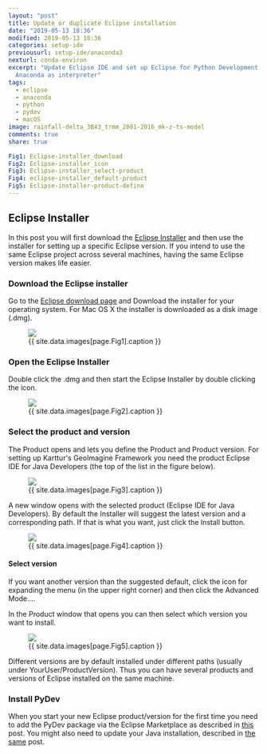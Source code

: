 ```yaml
---
layout: "post"
title: Update or duplicate Eclipse installation
date: "2019-05-13 18:36"
modified: 2019-05-13 18:36
categories: setup-ide
previousurl: setup-ide/anaconda3
nexturl: conda-environ
excerpt: "Update Eclipse IDE and set up Eclipse for Python Development (PyDev) using
  Anaconda as interpreter"
tags:
  - eclipse
  - anaconda
  - python
  - pydev
  - macOS
image: rainfall-delta_3B43_trmm_2001-2016_mk-z-ts-model
comments: true
share: true

Fig1: Eclipse-installer_download
Fig2: Eclipse-installer_icon
Fig3: Eclipse-installer_select-product
Fig4: eclipse-installer_default-product
Fig5: Eclipse-installer-product-define
---
```


## Eclipse Installer

In this post you will first download the [Eclipse Installer](https://www.eclipse.org/downloads/packages/) and then use the installer for setting up a specific Eclipse version. If you intend to use the same Eclipse project across several machines, having the same Eclipse version makes life easier.

### Download the Eclipse installer

Go to the [Eclipse download page](https://www.eclipse.org/downloads/packages/) and Download the installer for your operating system. For Mac OS X the installer is downloaded as a disk image (<span class='file'>.dmg</span>).

<figure>
<img src="{{ site.commonurl }}/images/{{ site.data.images[page.Fig1].file }}">
<figcaption> {{ site.data.images[page.Fig1].caption }} </figcaption>
</figure>

### Open the Eclipse Installer

Double click the <span class='file'>.dmg</span> and then start the <span class='app'>Eclipse Installer</span> by double clicking the icon.

<figure>
<img src="{{ site.commonurl }}/images/{{ site.data.images[page.Fig2].file }}">
<figcaption> {{ site.data.images[page.Fig2].caption }} </figcaption>
</figure>

### Select the product and version

The <span class='window'>Product</span> opens and lets you define the Product and Product version. For setting up Karttur's GeoImagine Framework you need the product <span class='button'>Eclipse IDE for Java Developers</span> (the top of the list in the figure below).

<figure>
<img src="{{ site.commonurl }}/images/{{ site.data.images[page.Fig3].file }}">
<figcaption> {{ site.data.images[page.Fig3].caption }} </figcaption>
</figure>

A new window opens with the selected product (<span class='tab'>Eclipse IDE for Java Developers</span>). By default the Installer will suggest the latest version and a corresponding path. If that is what you want, just click the  <span class='button'>Install</span> button.

<figure>
<img src="{{ site.commonurl }}/images/{{ site.data.images[page.Fig4].file }}">
<figcaption> {{ site.data.images[page.Fig4].caption }} </figcaption>
</figure>

#### Select version

If you want another version than the suggested default, click the icon for expanding the menu (in the upper right corner) and then click the <span class='button'>Advanced Mode...</span>.

In the <span class='tab'>Product</span> window that opens you can then select which version you want to install.

<figure>
<img src="{{ site.commonurl }}/images/{{ site.data.images[page.Fig5].file }}">
<figcaption> {{ site.data.images[page.Fig5].caption }} </figcaption>
</figure>

Different versions are by default installed under different paths (usually under <span class='file'>YourUser/ProductVersion</span>). Thus you can have several products and versions of <span class='app'>Eclipse</span> installed on the same machine.

### Install PyDev

When you start your new <span class='app'>Eclipse</span> product/version for the first time you need to add the PyDev package via the Eclipse Marketplace as described in [this](../install-eclipse/) post. You might also need to update your Java installation, described in [the same](../install-eclipse/) post.
